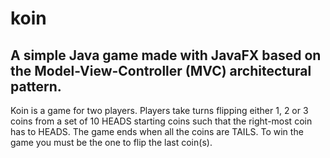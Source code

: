# koin

## A simple Java game made with JavaFX based on the Model-View-Controller (MVC) architectural pattern.

Koin is a game for two players.
Players take turns flipping either 1, 2 or 3 coins from a set of 10 HEADS starting coins such that the 
right-most coin has to HEADS.
The game ends when all the coins are TAILS. To win the game you must be the one to flip the last coin(s).
